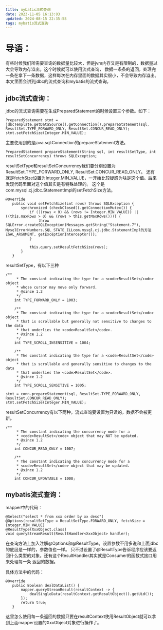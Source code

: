 ```yaml
---
title: mybatis流式查询
date: 2023-11-05 16:13:03
updated: 2024-08-15 22:35:58
tags: mybatis流式查询
---
```



# 导语：
有些时候我们所需要查询的数据量比较大，但是jvm内存又是有限制的，数据量过大会导致内存溢出。这个时候就可以使用流式查询，
数据一条条的返回，处理完一条在拿下一条数据，这样每次在内存里面的数据其实很小，不会导致内存溢出。
本文里面会讲到jdbc的流式查询和mybatis的流式查询。


## jdbc流式查询：
jdbc的流式查询需要在生成PreparedStatement的时候设置三个参数。如下：
```
PreparedStatement stmt = jdbcTemplate.getDataSource().getConnection().prepareStatement(sql, ResultSet.TYPE_FORWARD_ONLY, ResultSet.CONCUR_READ_ONLY);
stmt.setFetchSize(Integer.MIN_VALUE);
```

主要使用到的是java.sql.Connection的prepareStatement方法。
```
PreparedStatement prepareStatement(String sql, int resultSetType, int resultSetConcurrency) throws SQLException;
```

resultSetType和resultSetConcurrency我们要分别设置为ResultSet.TYPE_FORWARD_ONLY, ResultSet.CONCUR_READ_ONLY。
还有就是fetchSize设置为Integer.MIN_VALUE，一开始比较疑惑为啥是这个值。后来发现代码里面对这个值其实是有特殊处理的。
这个是com.mysql.cj.jdbc.StatementImpl的setFetchSize方法。
```
@Override
   public void setFetchSize(int rows) throws SQLException {
       synchronized (checkClosed().getConnectionMutex()) {
           if (((rows < 0) && (rows != Integer.MIN_VALUE)) || ((this.maxRows > 0) && (rows > this.getMaxRows()))) {
               throw SQLError.createSQLException(Messages.getString("Statement.7"), MysqlErrorNumbers.SQL_STATE_ILLcom.mysql.cj.jdbc.StatementImpl的方法EGAL_ARGUMENT, getExceptionInterceptor());
           }

           this.query.setResultFetchSize(rows);
       }
   }
```

resultSetType，有以下三种
```
/**
     * The constant indicating the type for a <code>ResultSet</code> object
     * whose cursor may move only forward.
     * @since 1.2
     */
    int TYPE_FORWARD_ONLY = 1003;

    /**
     * The constant indicating the type for a <code>ResultSet</code> object
     * that is scrollable but generally not sensitive to changes to the data
     * that underlies the <code>ResultSet</code>.
     * @since 1.2
     */
    int TYPE_SCROLL_INSENSITIVE = 1004;

    /**
     * The constant indicating the type for a <code>ResultSet</code> object
     * that is scrollable and generally sensitive to changes to the data
     * that underlies the <code>ResultSet</code>.
     * @since 1.2
     */
    int TYPE_SCROLL_SENSITIVE = 1005;
```

```
stmt = conn.prepareStatement(sql, ResultSet.TYPE_FORWARD_ONLY, ResultSet.CONCUR_READ_ONLY);
stmt.setFetchSize(Integer.MIN_VALUE);
```

resultSetConcurrency有以下两种，流式查询要设置为只读的，数据不会被更新。
```
/**
     * The constant indicating the concurrency mode for a
     * <code>ResultSet</code> object that may NOT be updated.
     * @since 1.2
     */
    int CONCUR_READ_ONLY = 1007;

    /**
     * The constant indicating the concurrency mode for a
     * <code>ResultSet</code> object that may be updated.
     * @since 1.2
     */
    int CONCUR_UPDATABLE = 1008;
```

## mybatis流式查询：
mapper中的代码：
```
@Select("select * from xxx order by xx desc")
@Options(resultSetType = ResultSetType.FORWARD_ONLY, fetchSize = Integer.MIN_VALUE)
@ResultType(XxxObject.class)
void queryStreamResult(ResultHandler<XxxObject> handler);
```
在查询方法上加入注解@Options和@ResultType。设置参数不用多说和上面jdbc的底层是一样的，参数值也一样。
只不过设置了@ResultType告诉程序应该要返回什么类型的对象。还有这个ResultHandler其实就是Consumer的函数式接口用来处理每一条
返回的数据。

具体方法中的代码：
```
@Override
   public Boolean dealDataList() {
       mapper.queryStreamResult(resultContext -> {
           dealSingleData(resultContext.getResultObject().getUid());
       });
       return true;
   }
```
这里怎么使用每一条返回的数据只要在resultContext使用ResultObject就可以拿到上面mapper设置的XxxObject对象进行操作了。
